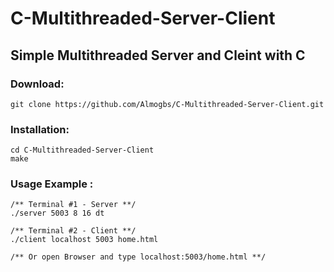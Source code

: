 # C-Multithreaded-Server-Client

## Simple Multithreaded Server and Cleint with C

### Download:
    git clone https://github.com/Almogbs/C-Multithreaded-Server-Client.git

### Installation:
    cd C-Multithreaded-Server-Client
    make
    
### Usage Example :
    /** Terminal #1 - Server **/
    ./server 5003 8 16 dt
    
    /** Terminal #2 - Client **/
    ./client localhost 5003 home.html
    
    /** Or open Browser and type localhost:5003/home.html **/
    

